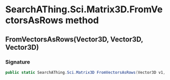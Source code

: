 # SearchAThing.Sci.Matrix3D.FromVectorsAsRows method
## FromVectorsAsRows(Vector3D, Vector3D, Vector3D)
### Signature
```csharp
public static SearchAThing.Sci.Matrix3D FromVectorsAsRows(Vector3D v1, Vector3D v2, Vector3D v3)
```
